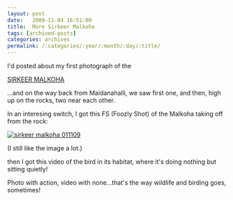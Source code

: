 ```yaml
---
layout: post
date:	2009-11-04 16:51:00
title:  More Sirkeer Malkoha
tags: [archived-posts]
categories: archives
permalink: /:categories/:year/:month/:day/:title/
---
```

I'd posted about my first photograph of the

<a href="http://deponti.livejournal.com/598420.html"> SIRKEER MALKOHA </a>

...and on the way back from Maidanahalli, we saw first one, and then, high up on the rocks, two near each other.

In an interesing switch, I got this FS (Foozly Shot) of the Malkoha taking off from the rock:


<a href="http://s562.photobucket.com/albums/ss67/pugaippadam/?action=view&amp;current=IMG_9056.jpg" target="_blank"><img src="http://i562.photobucket.com/albums/ss67/pugaippadam/IMG_9056.jpg" border="0" alt="sirkeer malkoha 011109"></a>

(I still like the image a lot.)


then I got this video of the bird in its habitat, where it's doing nothing but sitting quietly!



<lj-embed id="130"/>


Photo with action, video with none...that's the way wildlife and birding goes, sometimes!
